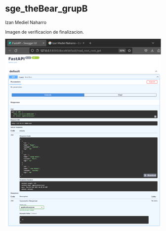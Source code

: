 # sge_theBear_grupB

Izan Mediel Naharro

Imagen de verificacion de finalizacion.

![ReadMeTerminado](SGE_FastAPI_finalizado.png)